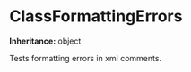 # ClassFormattingErrors

**Inheritance:** object  
  
Tests formatting errors in xml comments.  
  

